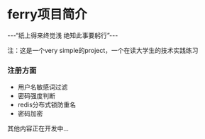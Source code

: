 # ferry项目简介
---“纸上得来终觉浅 绝知此事要躬行”---  

注：这是一个very simple的project，一个在读大学生的技术实践练习  

### 注册方面  
- 用户名敏感词过滤
- 密码强度判断
- redis分布式锁防重名
- 密码加密
  
其他内容正在开发中...
